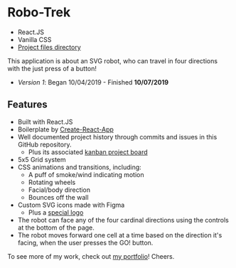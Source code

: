 # Robo-Trek

* React.JS
* Vanilla CSS
* [Project files directory](https://github.com/kylewjackson/robot/tree/master/robot-app.nosync/src)

This application is about an SVG robot, who can travel in four directions with the just press of a button!

* *Version 1*: Began 10/04/2019 - Finished **10/07/2019**

## Features

* Built with React.JS
* Boilerplate by [Create-React-App](https://create-react-app.dev/)
* Well documented project history through commits and issues in this GitHub repository.
  * Plus its associated [kanban project board](https://github.com/users/kylewjackson/projects/5)
* 5x5 Grid system
* CSS animations and transitions, including:
  * A puff of smoke/wind indicating motion
  * Rotating wheels
  * Facial/body direction
  * Bounces off the wall
* Custom SVG icons made with Figma
  * Plus a [special logo](https://bellroy.com/)
* The robot can face any of the four cardinal directions using the controls at the bottom of the page.
* The robot moves forward one cell at a time based on the direction it's facing, when the user presses the GO! button.

To see more of my work, check out [my portfolio](https://www.kylejackson.dev)! Cheers.
